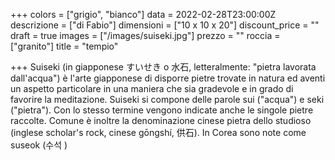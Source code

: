 +++
colors = ["grigio", "bianco"]
data = 2022-02-28T23:00:00Z
descrizione = ["di Fabio"]
dimensioni = ["10 x 10 x 20"]
discount_price = ""
draft = true
images = ["/images/suiseki.jpg"]
prezzo = ""
roccia = ["granito"]
title = "tempio"

+++
Suiseki (in giapponese すいせき o 水石, letteralmente: "pietra lavorata dall'acqua") è l'arte giapponese di disporre pietre trovate in natura ed aventi un aspetto particolare in una maniera che sia gradevole e in grado di favorire la meditazione. Suiseki si compone delle parole sui ("acqua") e seki ("pietra"). Con lo stesso termine vengono indicate anche le singole pietre raccolte. Comune è inoltre la denominazione cinese pietra dello studioso (inglese scholar's rock, cinese gōngshí, 供石). In Corea sono note come suseok (수석 )